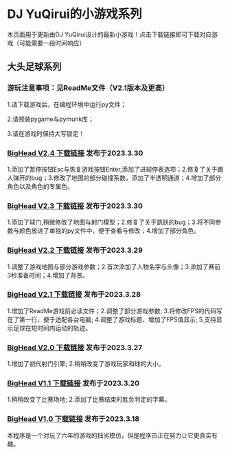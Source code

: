 # DJ YuQirui的小游戏系列


本页面用于更新由DJ YuQirui设计的最新小游戏！点击下载链接即可下载对应游戏（可能需要一段时间响应）

## 大头足球系列


### 游玩注意事项：见ReadMe文件（V2.1版本及更高）

1.请下载游戏后，在编程环境中运行py文件；

2.请预装pygame与pymunk库；

3.请在游戏时保持大写锁定！


### [BigHead V2.4 下载链接](https://pkubaogu.github.io/game.io/BigHeadV2.3.rar) 发布于2023.3.30


1.添加了暂停按钮Esc与恢复游戏按钮Enter,添加了进球停表选项；2.修复了关于踢人弹开的bug；3.修改了地图的部分碰撞系数，添加了半透明通道；4.增加了部分角色以及角色的专属色。


### [BigHead V2.3 下载链接](https://pkubaogu.github.io/game.io/BigHeadV2.3.rar) 发布于2023.3.30


1.添加了球门,稍微修改了地图与射门模型；2.修复了关于跳跃的bug；3.将不同参数与颜色放进了单独的py文件中，便于查看与修改；4.增加了部分角色。


### [BigHead V2.2 下载链接](https://pkubaogu.github.io/game.io/BigHeadV2.2.rar) 发布于2023.3.29


1.调整了游戏地图与部分游戏参数；2.首次添加了人物名字与头像；3.添加了赛前3秒准备时间；4.增加了背景。


### [BigHead V2.1 下载链接](https://pkubaogu.github.io/game.io/BigHeadV2.1.rar) 发布于2023.3.28


1.增加了ReadMe游戏前必读文件；2.调整了部分游戏参数; 3.将修改FPS的代码写在了第一行，便于适配各台电脑; 4.调整了游戏标题，增加了FPS值显示; 5.支持显示足球在短时间内运动的轨迹。


### [BigHead V2.0 下载链接](https://pkubaogu.github.io/game.io/BigHeadV2.0.rar) 发布于2023.3.27


1.增加了初代射门引擎; 2.稍稍改变了游戏玩家和球的大小。


### [BigHead V1.1 下载链接](https://pkubaogu.github.io/game.io/BigHeadV1.1.rar) 发布于2023.3.20


1.稍稍改变了比赛场地; 2.添加了比赛结束时胜负判定的字幕。


### [BigHead V1.0 下载链接](https://pkubaogu.github.io/game.io/BigHeadV1.0.rar) 发布于2023.3.18


本程序是一个对玩了六年的游戏的拙劣模仿，但是程序员正在努力让它更真实有趣。

